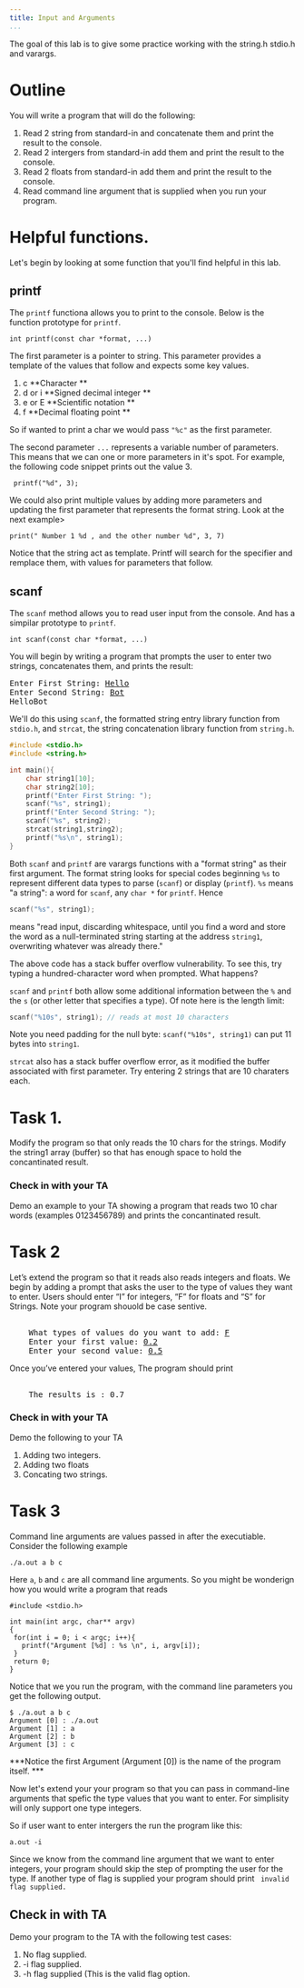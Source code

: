 ```yaml
---
title: Input and Arguments
...
```


The goal of this lab is to give some practice working with the string.h stdio.h and varargs.

# Outline
You will write a program that will do the following: 

1. Read 2 string from standard-in and concatenate them and print the result to the console. 
2. Read 2 intergers from standard-in add them and print the result to the console. 
3. Read 2 floats from standard-in add them and print the result to the console.  
4. Read command line argument that is supplied when you run your program. 


# Helpful functions. 
Let's begin by looking at some function that you'll find helpful in this lab. 

## printf
The `printf` functiona allows you to print to the console. Below is the function prototype for `printf`.  
```
int printf(const char *format, ...) 
```
The first parameter is a pointer to string.  This parameter provides a template of the values that follow and expects some key values.  


1.  c         **Character            **
2.  d or i    **Signed decimal integer **
3.  e or E    **Scientific notation     **
4.  f         **Decimal floating point  **

So if wanted to print a char we would pass `"%c"` as the first parameter. 
 
The second parameter `...` represents a variable number of parameters.  This means that we can one or more parameters in it's spot.  For example, the following code snippet prints out the value 3. 

```
 printf("%d", 3); 
```

We could also print multiple values by adding more parameters and updating the first parameter that represents the format string. Look at the next example> 

``` 
print(" Number 1 %d , and the other number %d", 3, 7) 
```

Notice that the string act as template. Printf will search for the specifier and remplace them, with values for parameters that follow.

## scanf 
The `scanf` method allows you to read user input from the console. And has a simpilar prototype to `printf`. 

```
int scanf(const char *format, ...)
```

You will begin by writing a program that prompts the user to enter two strings, concatenates them, and prints the result:

<pre>
Enter First String: <ins>Hello</ins>
Enter Second String: <ins>Bot</ins>
HelloBot
</pre>

We'll do this using `scanf`, the formatted string entry library function from `stdio.h`,
and `strcat`, the string concatenation library function from `string.h`.

```c
#include <stdio.h>
#include <string.h>

int main(){
    char string1[10];
    char string2[10];
    printf("Enter First String: ");
    scanf("%s", string1);
    printf("Enter Second String: ");
    scanf("%s", string2);
    strcat(string1,string2);
    printf("%s\n", string1);
}
```

Both `scanf` and `printf` are varargs functions with a "format string" as their first argument.
The format string looks for special codes beginning `%s` to represent different data types to parse (`scanf`) or display (`printf`).
`%s` means "a string": a word for `scanf`, any `char *` for `printf`.
Hence

```c
scanf("%s", string1);
```

means "read input, discarding whitespace, until you find a word and store the word as a null-terminated string starting at the address `string1`, overwriting whatever was already there."

The above code has a stack buffer overflow vulnerability.
To see this, try typing a hundred-character word when prompted.
What happens?

`scanf` and `printf` both allow some additional information between the `%` and the `s` (or other letter that specifies a type).
Of note here is the length limit:

```c
scanf("%10s", string1); // reads at most 10 characters
```

Note you need padding for the null byte: `scanf("%10s", string1)` can put 11 bytes into `string1`.

`strcat` also has a stack buffer overflow error, as it modified the buffer associated with first parameter.  Try entering 2 strings that are 10 charaters each. 

# Task 1.
Modify the program so that only reads the 10 chars for the strings. 
Modify the string1 array (buffer) so that has enough space to hold the concantinated result. 

### Check in with your TA
Demo an example to your TA showing a program that reads two 10 char words (examples 0123456789) and prints the concantinated result. 



# Task 2
Let’s extend the program so that it reads also reads integers and floats. We begin by adding a prompt that asks the user to the type of values they want to enter.  Users should enter “I” for integers, “F” for floats and “S” for Strings. Note your program shouold be case sentive.   


<pre> 
    What types of values do you want to add: <ins>F</ins>
    Enter your first value: <ins>0.2</ins>
    Enter your second value: <ins>0.5</ins> 
</pre> 

Once you’ve entered your values, The program should print

<pre> 
    The results is : 0.7 
</pre> 



### Check in with your TA
Demo the following to your TA 

1. Adding two integers. 
2. Adding two floats
3. Concating two strings. 

# Task 3 

Command line arguments are values passed in after the executiable. Consider the following example
```
./a.out a b c 
```
Here `a`, `b` and `c` are all command line arguments. So you might be wonderign how you would write a program that reads 


```
#include <stdio.h>

int main(int argc, char** argv)
{
 for(int i = 0; i < argc; i++){
   printf("Argument [%d] : %s \n", i, argv[i]); 
 }
 return 0;
}

```
Notice that we you run the program, with the command line parameters you get the following output.

```
$ ./a.out a b c
Argument [0] : ./a.out 
Argument [1] : a 
Argument [2] : b 
Argument [3] : c
``` 
***Notice the first Argument (Argument [0]) is the name of the program itself. *** 

Now let's extend your your program so that you can pass in command-line arguments that spefic the type values that you want to enter. For simplisity will only support one type integers. 


So if user want to enter intergers the run the program like this: 

``
a.out -i 
``

Since we know from the command line argument that we want to enter integers, your program should skip the step of prompting the user for the type. If another type of flag is supplied your program should print `` invalid flag supplied.``

## Check in with TA 

Demo your program to the TA with the following test cases: 

   1. No flag supplied. 
   2. -i flag supplied. 
   3.  -h flag supplied (This is the valid flag option. 



